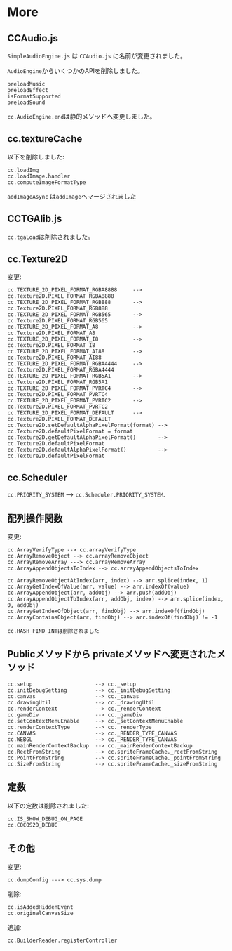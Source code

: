 ﻿# More

## CCAudio.js

`SimpleAudioEngine.js` は `CCAudio.js` に名前が変更されました。

`AudioEngine`からいくつかのAPIを削除しました。

```
preloadMusic
preloadEffect
isFormatSupported
preloadSound
```

`cc.AudioEngine.end`は静的メソッドへ変更しました。

## cc.textureCache

以下を削除しました:

```
cc.loadImg
cc.loadImage.handler
cc.computeImageFormatType
```

`addImageAsync` は`addImage`へマージされました
## CCTGAlib.js

`cc.tgaLoad`は削除されました。

## cc.Texture2D

変更:

```
cc.TEXTURE_2D_PIXEL_FORMAT_RGBA8888     --> cc.Texture2D.PIXEL_FORMAT_RGBA8888
cc.TEXTURE_2D_PIXEL_FORMAT_RGB888       --> cc.Texture2D.PIXEL_FORMAT_RGB888
cc.TEXTURE_2D_PIXEL_FORMAT_RGB565       --> cc.Texture2D.PIXEL_FORMAT_RGB565
cc.TEXTURE_2D_PIXEL_FORMAT_A8           --> cc.Texture2D.PIXEL_FORMAT_A8
cc.TEXTURE_2D_PIXEL_FORMAT_I8           --> cc.Texture2D.PIXEL_FORMAT_I8
cc.TEXTURE_2D_PIXEL_FORMAT_AI88         --> cc.Texture2D.PIXEL_FORMAT_AI88
cc.TEXTURE_2D_PIXEL_FORMAT_RGBA4444     --> cc.Texture2D.PIXEL_FORMAT_RGBA4444
cc.TEXTURE_2D_PIXEL_FORMAT_RGB5A1       --> cc.Texture2D.PIXEL_FORMAT_RGB5A1
cc.TEXTURE_2D_PIXEL_FORMAT_PVRTC4       --> cc.Texture2D.PIXEL_FORMAT_PVRTC4
cc.TEXTURE_2D_PIXEL_FORMAT_PVRTC2       --> cc.Texture2D.PIXEL_FORMAT_PVRTC2
cc.TEXTURE_2D_PIXEL_FORMAT_DEFAULT      --> cc.Texture2D.PIXEL_FORMAT_DEFAULT
cc.Texture2D.setDefaultAlphaPixelFormat(format) --> cc.Texture2D.defaultPixelFormat = format
cc.Texture2D.getDefaultAlphaPixelFormat()       --> cc.Texture2D.defaultPixelFormat
cc.Texture2D.defaultAlphaPixelFormat()          --> cc.Texture2D.defaultPixelFormat
```

## cc.Scheduler

`cc.PRIORITY_SYSTEM` --> `cc.Scheduler.PRIORITY_SYSTEM`.


## 配列操作関数

変更:

```
cc.ArrayVerifyType --> cc.arrayVerifyType
cc.ArrayRemoveObject --> cc.arrayRemoveObject
cc.ArrayRemoveArray ---> cc.arrayRemoveArray
cc.ArrayAppendObjectsToIndex --> cc.arrayAppendObjectsToIndex

cc.ArrayRemoveObjectAtIndex(arr, index) --> arr.splice(index, 1)
cc.ArrayGetIndexOfValue(arr, value) --> arr.indexOf(value)
cc.ArrayAppendObject(arr, addObj) --> arr.push(addObj)
cc.ArrayAppendObjectToIndex(arr, addObj, index) --> arr.splice(index, 0, addObj)
cc.ArrayGetIndexOfObject(arr, findObj) --> arr.indexOf(findObj)
cc.ArrayContainsObject(arr, findObj) --> arr.indexOf(findObj) != -1

cc.HASH_FIND_INTは削除されました
```

## Publicメソッドから privateメソッドへ変更されたメソッド

```
cc.setup                    --> cc._setup
cc.initDebugSetting         --> cc._initDebugSetting
cc.canvas                   --> cc._canvas
cc.drawingUtil              --> cc._drawingUtil
cc.renderContext            --> cc._renderContext
cc.gameDiv                  --> cc._gameDiv
cc.setContextMenuEnable     --> cc._setContextMenuEnable
cc.renderContextType        --> cc._renderType
cc.CANVAS                   --> cc._RENDER_TYPE_CANVAS
cc.WEBGL                    --> cc._RENDER_TYPE_CANVAS
cc.mainRenderContextBackup  --> cc._mainRenderContextBackup
cc.RectFromString           --> cc.spriteFrameCache._rectFromString
cc.PointFromString          --> cc.spriteFrameCache._pointFromString
cc.SizeFromString           --> cc.spriteFrameCache._sizeFromString
```

## 定数

以下の定数は削除されました:

```
cc.IS_SHOW_DEBUG_ON_PAGE
cc.COCOS2D_DEBUG
```


## その他

変更:

```
cc.dumpConfig ---> cc.sys.dump

```

削除:

```
cc.isAddedHiddenEvent
cc.originalCanvasSize
```

追加:

```
cc.BuilderReader.registerController
```